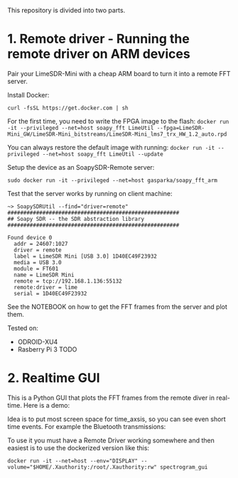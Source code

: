 
This repository is divided into two parts.

# 1. Remote driver - Running the remote driver on ARM devices
Pair your LimeSDR-Mini with a cheap ARM board to turn it into a remote FFT server.

Install Docker:

`curl -fsSL https://get.docker.com | sh`

For the first time, you need to write the FPGA image to the flash:
`docker run -it --privileged --net=host soapy_fft LimeUtil --fpga=LimeSDR-Mini_GW/LimeSDR-Mini_bitstreams/LimeSDR-Mini_lms7_trx_HW_1.2_auto.rpd`

You can always restore the default image with running:
`docker run -it --privileged --net=host soapy_fft LimeUtil --update`

Setup the device as an SoapySDR-Remote server:

`sudo docker run -it --privileged --net=host gasparka/soapy_fft_arm`

Test that the server works by running on client machine:

```
~> SoapySDRUtil --find="driver=remote"
######################################################
## Soapy SDR -- the SDR abstraction library
######################################################

Found device 0
  addr = 24607:1027
  driver = remote
  label = LimeSDR Mini [USB 3.0] 1D40EC49F23932
  media = USB 3.0
  module = FT601
  name = LimeSDR Mini
  remote = tcp://192.168.1.136:55132
  remote:driver = lime
  serial = 1D40EC49F23932
```

See the NOTEBOOK on how to get the FFT frames from the server and plot them.

Tested on:

* ODROID-XU4
* Rasberry Pi 3  TODO

# 2. Realtime GUI
This is a Python GUI that plots the FFT frames from the remote diver in real-time.
Here is a demo:

Idea is to put most screen space for time_axsis, so you can see even short time events. For
example the Bluetooth transmissions:

To use it you must have a Remote Driver working somewhere and then easiest is to
use the dockerized version like this:

`docker run -it --net=host --env="DISPLAY" --volume="$HOME/.Xauthority:/root/.Xauthority:rw" spectrogram_gui`





